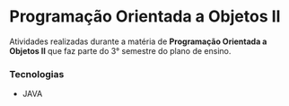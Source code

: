 # Programação Orientada a Objetos II

Atividades realizadas durante a matéria de **Programação Orientada a Objetos II** que faz parte do 3° semestre do plano de ensino.

### Tecnologias
-   JAVA
